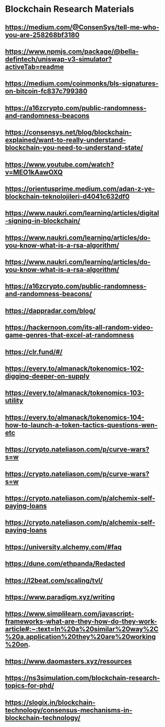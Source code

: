# Blockchain Research Materials

## https://medium.com/@ConsenSys/tell-me-who-you-are-258268bf3180
## https://www.npmjs.com/package/@bella-defintech/uniswap-v3-simulator?activeTab=readme
## https://medium.com/coinmonks/bls-signatures-on-bitcoin-fc837c799380
## https://a16zcrypto.com/public-randomness-and-randomness-beacons
## https://consensys.net/blog/blockchain-explained/want-to-really-understand-blockchain-you-need-to-understand-state/
## https://www.youtube.com/watch?v=MEO1kAawOXQ
## https://orientusprime.medium.com/adan-z-ye-blockchain-teknolojileri-d4041c632df0
## https://www.naukri.com/learning/articles/digital-signing-in-blockchain/
## https://www.naukri.com/learning/articles/do-you-know-what-is-a-rsa-algorithm/
## https://www.naukri.com/learning/articles/do-you-know-what-is-a-rsa-algorithm/
## https://a16zcrypto.com/public-randomness-and-randomness-beacons/
## https://dappradar.com/blog/
## https://hackernoon.com/its-all-random-video-game-genres-that-excel-at-randomness
## https://clr.fund/#/
## https://every.to/almanack/tokenomics-102-digging-deeper-on-supply
## https://every.to/almanack/tokenomics-103-utility
## https://every.to/almanack/tokenomics-104-how-to-launch-a-token-tactics-questions-wen-etc
## https://crypto.nateliason.com/p/curve-wars?s=w
## https://crypto.nateliason.com/p/curve-wars?s=w
## https://crypto.nateliason.com/p/alchemix-self-paying-loans
## https://crypto.nateliason.com/p/alchemix-self-paying-loans
## https://university.alchemy.com/#faq
## https://dune.com/ethpanda/Redacted
## https://l2beat.com/scaling/tvl/
## https://www.paradigm.xyz/writing
## https://www.simplilearn.com/javascript-frameworks-what-are-they-how-do-they-work-article#:~:text=In%20a%20similar%20way%2C%20a,application%20they%20are%20working%20on.
## https://www.daomasters.xyz/resources
## https://ns3simulation.com/blockchain-research-topics-for-phd/
## https://slogix.in/blockchain-technology/consensus-mechanisms-in-blockchain-technology/
